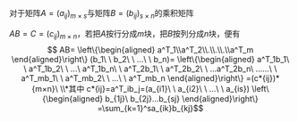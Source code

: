 对于矩阵$A=(a_{ij})_{m×s}$与矩阵$B=(b_{ij})_{s×n}$的乘积矩阵

$AB=C=(c_{ij})_{m×n}$，若把$A$按行分成$m$块，把$B$按列分成$n$块，便有
$$ AB= \left\{\begin{aligned} a^T_1\\a^T_2\\.\\.\\.\\a^T_m \end{aligned}\right\} (b_1\ \ b_2\ \ ...\ \ b_n)= \left\{\begin{aligned} a^T_1b_1\ \ a^T_1b_2\ \ ...\ a^T_1b_n\ \ a^T_2b_1\ \ a^T_2b_2\ \ ...a^T_2b_n\ ......\ \ a^T_mb_1\ \ a^T_mb_2\ \ ...\ \ a^T_mb_n \end{aligned}\right\} =(c*{ij})*{m×n}\ \\*其中 c*{ij}=a^T_ib_j=(a_{i1}\ \ a_{i2}\ \ ...\ \ a_{is}) \left\{\begin{aligned} b_{1j}\ b_{2j}...b_{sj} \end{aligned}\right\} =\sum_{k=1}^sa_{ik}b_{kj}$$
